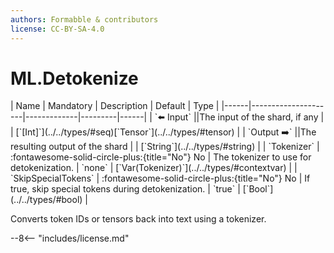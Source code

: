 ```yaml
---
authors: Formabble & contributors
license: CC-BY-SA-4.0
---
```



# ML.Detokenize

<div class="sh-parameters" markdown="1">
| Name | Mandatory | Description | Default | Type |
|------|---------------------|-------------|---------|------|
| `⬅️ Input` ||The input of the shard, if any | | [`[Int]`](../../types/#seq)[`Tensor`](../../types/#tensor) |
| `Output ➡️` ||The resulting output of the shard | | [`String`](../../types/#string) |
| `Tokenizer` | :fontawesome-solid-circle-plus:{title="No"} No  | The tokenizer to use for detokenization. | `none` | [`Var(Tokenizer)`](../../types/#contextvar) |
| `SkipSpecialTokens` | :fontawesome-solid-circle-plus:{title="No"} No  | If true, skip special tokens during detokenization. | `true` | [`Bool`](../../types/#bool) |

</div>

Converts token IDs or tensors back into text using a tokenizer.

--8<-- "includes/license.md"

